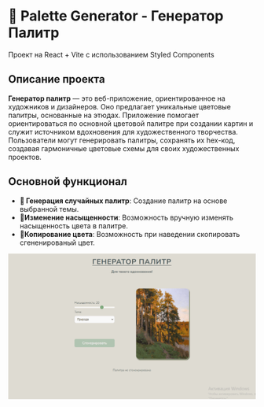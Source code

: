 # 🎨 Palette Generator - Генератор Палитр
Проект на React + Vite с использованием Styled Components 

## Описание проекта

**Генератор палитр** — это веб-приложение, ориентированное на художников и дизайнеров. Оно предлагает уникальные цветовые палитры, основанные на этюдах. Приложение помогает ориентироваться по основной цветовой палитре при создании картин и служит источником вдохновения для художественного творчества. Пользователи могут генерировать палитры, сохранять их hex-код, создавая гармоничные цветовые схемы для своих художественных проектов.

## Основной функционал

- **🔲 Генерация случайных палитр**: Создание палитр на основе выбранной темы.
- **🎨Изменение насыщенности**: Возможность вручную изменять насыщенность цвета в палитре.
- **💾Копирование цвета**: Возможность при наведении скопировать сгененированый цвет.

![Demo GIF](palette.gif)
